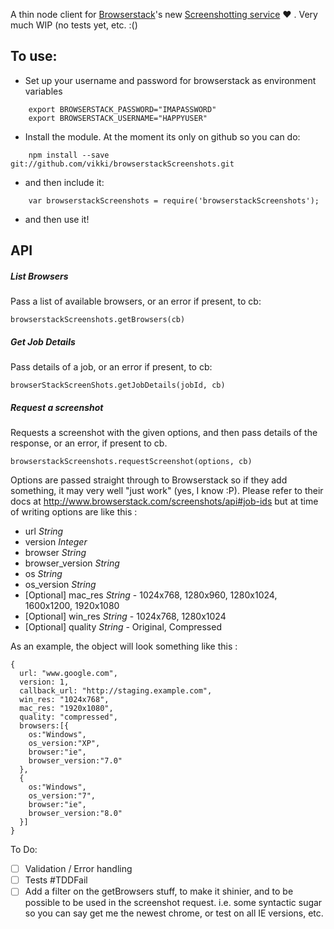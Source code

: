 A thin node client for [Browserstack](http://www.browserstack.com/ "Browserstack")'s new [Screenshotting service](http://www.browserstack.com/screenshots "Screenshotting service") :heart: . Very much WIP (no tests yet, etc. :()

## To use:

* Set up your username and password for browserstack as environment variables

```
	export BROWSERSTACK_PASSWORD="IMAPASSWORD"
	export BROWSERSTACK_USERNAME="HAPPYUSER"
```

* Install the module. At the moment its only on github so you can do:

```
	npm install --save git://github.com/vikki/browserstackScreenshots.git
```
* and then include it:

```
	var browserstackScreenshots = require('browserstackScreenshots');
```
* and then use it!


## API

##### List Browsers
Pass a list of available browsers, or an error if present, to cb:

	browserstackScreenshots.getBrowsers(cb)

##### Get Job Details
Pass details of a job, or an error if present, to cb:

	browserStackScreenShots.getJobDetails(jobId, cb)

##### Request a screenshot
Requests a screenshot with the given options, and then pass details of the response, or an error, if present to cb. 

	browserstackScreenshots.requestScreenshot(options, cb)

Options are passed straight through to Browserstack so if they add something, it may very well "just work" (yes, I know :P). Please refer to their docs at http://www.browserstack.com/screenshots/api#job-ids but at time of writing options are like this :

* url *String*
* version *Integer*
* browser *String*
* browser_version *String*
* os *String*
* os_version *String*
* [Optional] mac_res *String* - 1024x768, 1280x960, 1280x1024, 1600x1200, 1920x1080
* [Optional] win_res *String* - 1024x768, 1280x1024
* [Optional] quality *String* - Original, Compressed

As an example, the object will look something like this : 

	{
	  url: "www.google.com",
	  version: 1,
	  callback_url: "http://staging.example.com",
	  win_res: "1024x768",
	  mac_res: "1920x1080",
	  quality: "compressed",
	  browsers:[{
	    os:"Windows",
	    os_version:"XP",
	    browser:"ie",
	    browser_version:"7.0"
	  },
	  {
	    os:"Windows",
	    os_version:"7",
	    browser:"ie",
	    browser_version:"8.0"
	  }]
	}

To Do:

- [ ] Validation / Error handling
- [ ] Tests #TDDFail
- [ ] Add a filter on the getBrowsers stuff, to make it shinier, and to be possible to be used in the screenshot request.
  i.e. some syntactic sugar so you can say get me the newest chrome, or test on all IE versions, etc. 
